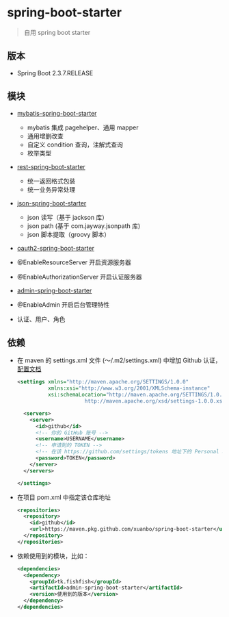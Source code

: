 # spring-boot-starter

> 自用 spring boot starter

## 版本

- Spring Boot 2.3.7.RELEASE

## 模块

- [mybatis-spring-boot-starter](./mybatis-spring-boot-starter)

  - mybatis 集成 pagehelper、通用 mapper
  - 通用增删改查
  - 自定义 condition 查询，注解式查询
  - 枚举类型

- [rest-spring-boot-starter](./rest-spring-boot-starter)

  - 统一返回格式包装
  - 统一业务异常处理

- [json-spring-boot-starter](./json-spring-boot-starter)

  - json 读写（基于 jackson 库）
  - json path (基于 com.jayway.jsonpath 库)
  - json 脚本提取（groovy 脚本）

- [oauth2-spring-boot-starter](./oauth2-spring-boot-starter)

 - @EnableResourceServer 开启资源服务器
 - @EnableAuthorizationServer 开启认证服务器

- [admin-spring-boot-starter](./admin-spring-boot-starter)

 - @EnableAdmin 开启后台管理特性
 - 认证、用户、角色

## 依赖

- 在 maven 的 settings.xml 文件 (～/.m2/settings.xml) 中增加 Github 认证，[配置文档](https://docs.github.com/en/packages/guides/configuring-apache-maven-for-use-with-github-packages)

  ```xml
  <settings xmlns="http://maven.apache.org/SETTINGS/1.0.0"
            xmlns:xsi="http://www.w3.org/2001/XMLSchema-instance"
            xsi:schemaLocation="http://maven.apache.org/SETTINGS/1.0.0
                        http://maven.apache.org/xsd/settings-1.0.0.xsd">
  
    <servers>
      <server>
        <id>github</id>
        <!-- 你的 GitHub 账号 -->
        <username>USERNAME</username>
        <!-- 申请到的 TOKEN -->
        <!-- 在该 https://github.com/settings/tokens 地址下的 Personal access tokens 中创建一个，赋予 write:packages 权限 -->
        <password>TOKEN</password>
      </server>
    </servers>
  
  </settings>
  ```

- 在项目 pom.xml 中指定该仓库地址

  ```xml
  <repositories>
    <repository>
      <id>github</id>
      <url>https://maven.pkg.github.com/xuanbo/spring-boot-starter</url>
    </repository>
  </repositories>
  ```

- 依赖使用到的模块，比如：

  ```xml
  <dependencies>
    <dependency>
      <groupId>tk.fishfish</groupId>
      <artifactId>admin-spring-boot-starter</artifactId>
      <version>使用到的版本</version>
    </dependency>
  </dependencies>
  ```
